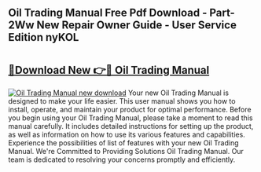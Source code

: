 ## Oil Trading Manual Free Pdf Download - Part-2Ww New Repair Owner Guide - User Service Edition nyKOL

# <h2><a href="http://cf29081.oget.top/?id=Oil+Trading+Manual">🔗Download New 👉🔴 Oil Trading Manual</a></h2>

[![Oil Trading Manual new download](https://i.imgur.com/5g1atiW.png)](http://cf29081.oget.top/?id=Oil+Trading+Manual)
Your new Oil Trading Manual is designed to make your life easier. This user manual shows you how to install, operate, and maintain your product for optimal performance. Before you begin using your Oil Trading Manual, please take a moment to read this manual carefully. It includes detailed instructions for setting up the product, as well as information on how to use its various features and capabilities. Experience the possibilities of list of features with your new Oil Trading Manual. We're Committed to Providing Solutions Oil Trading Manual. Our team is dedicated to resolving your concerns promptly and efficiently.
